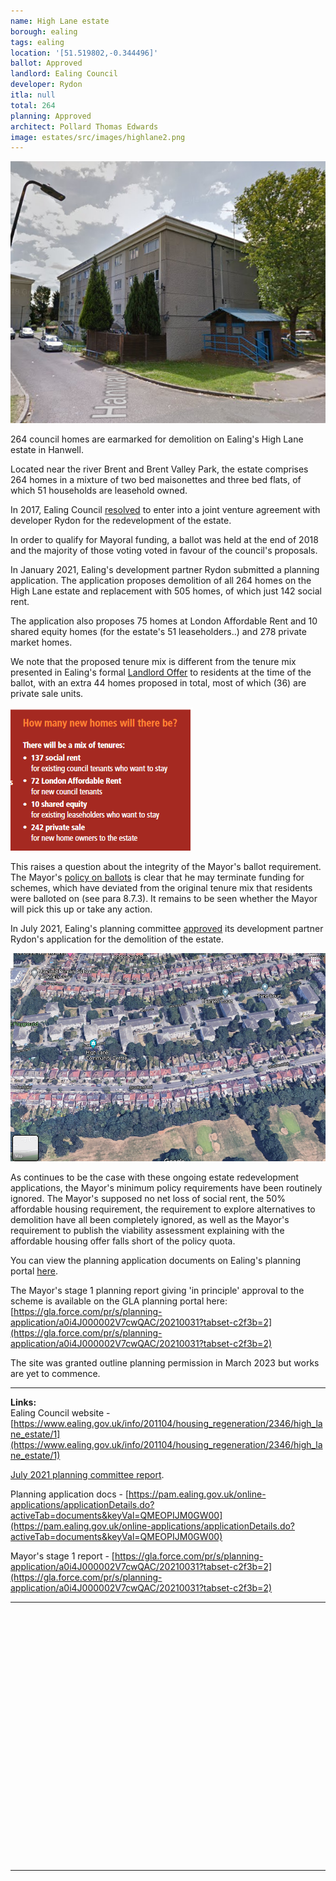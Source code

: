```yaml
---
name: High Lane estate
borough: ealing
tags: ealing
location: '[51.519802,-0.344496]'
ballot: Approved
landlord: Ealing Council
developer: Rydon
itla: null
total: 264
planning: Approved
architect: Pollard Thomas Edwards
image: estates/src/images/highlane2.png
---
```

 ![High Lane estate image](src/images/highlane2.png)

264 council homes are earmarked for demolition on Ealing's High Lane estate in Hanwell.

Located near the river Brent and Brent Valley Park, the estate comprises 264 homes in a mixture of two bed maisonettes and three bed flats, of which 51 households are leasehold owned.

In 2017, Ealing Council [resolved](https://www.ealing.gov.uk/download/downloads/id/14285/high_lane_estate_regeneration_-_selection_of_a_preferred_partner.pdf) to enter into a joint venture agreement with developer Rydon for the redevelopment of the estate.

In order to qualify for Mayoral funding, a ballot was held at the end of 2018 and the majority of those voting voted in favour of the council's proposals.

In January 2021, Ealing's development partner Rydon submitted a planning application. The application proposes demolition of all 264 homes on the High Lane estate and replacement with 505 homes, of which just 142 social rent.

The application also proposes 75 homes at London Affordable Rent and 10 shared equity homes (for the estate's 51 leaseholders..) and 278 private market homes.

We note that the proposed tenure mix is different from the tenure mix presented in Ealing's formal [Landlord Offer](http://estatewatch.london/images/highlaneoffer.pdf) to residents at the time of the ballot, with an extra 44 homes proposed in total, most of which (36) are private sale units.

![High Lane estate image](src/images/highlanetm.png)

This raises a question about the integrity of the Mayor's ballot requirement. The Mayor's [policy on ballots](https://www.london.gov.uk/sites/default/files/gla_cfg_section_8._resident_ballots_-_18_july_2018.pdf) is clear that he may terminate funding for schemes, which have deviated from the original tenure mix that residents were balloted on (see para 8.7.3). It remains to be seen whether the Mayor will pick this up or take any action.

In July 2021, Ealing's planning committee [approved](https://ealing.cmis.uk.com/ealing/Document.ashx?czJKcaeAi5tUFL1DTL2UE4zNRBcoShgo=bUieVZnWOS0tTI3Bj9sRKXwmZtamxCf6KTAbFBvU6FZ9z58fxKuigQ%3d%3d&rUzwRPf%2bZ3zd4E7Ikn8Lyw%3d%3d=pwRE6AGJFLDNlh225F5QMaQWCtPHwdhUfCZ%2fLUQzgA2uL5jNRG4jdQ%3d%3d&mCTIbCubSFfXsDGW9IXnlg%3d%3d=hFflUdN3100%3d&kCx1AnS9%2fpWZQ40DXFvdEw%3d%3d=hFflUdN3100%3d&uJovDxwdjMPoYv%2bAJvYtyA%3d%3d=ctNJFf55vVA%3d&FgPlIEJYlotS%2bYGoBi5olA%3d%3d=NHdURQburHA%3d&d9Qjj0ag1Pd993jsyOJqFvmyB7X0CSQK=ctNJFf55vVA%3d&WGewmoAfeNR9xqBux0r1Q8Za60lavYmz=ctNJFf55vVA%3d&WGewmoAfeNQ16B2MHuCpMRKZMwaG1PaO=ctNJFf55vVA%3d) its development partner Rydon's application for the demolition of the estate. 


![High Lane estate image](src/images/highlaneaerial.png)

As continues to be the case with these ongoing estate redevelopment applications, the Mayor's minimum policy requirements have been routinely ignored. The Mayor's supposed no net loss of social rent, the 50% affordable housing requirement, the requirement to explore alternatives to demolition have all been completely ignored, as well as the Mayor's requirement to publish the viability assessment explaining with the affordable housing offer falls short of the policy quota.

You can view the planning application documents on Ealing's planning portal [here](https://pam.ealing.gov.uk/online-applications/applicationDetails.do?activeTab=documents&keyVal=QMEOPIJM0GW00).

The Mayor's stage 1 planning report giving 'in principle' approval to the scheme is available on the GLA planning portal here: [https://gla.force.com/pr/s/planning-application/a0i4J000002V7cwQAC/20210031?tabset-c2f3b=2](https://gla.force.com/pr/s/planning-application/a0i4J000002V7cwQAC/20210031?tabset-c2f3b=2)

The site was granted outline planning permission in March 2023 but works are yet to commence.

---

__Links:__  
Ealing Council website - [https://www.ealing.gov.uk/info/201104/housing_regeneration/2346/high_lane_estate/1](https://www.ealing.gov.uk/info/201104/housing_regeneration/2346/high_lane_estate/1)

[July 2021 planning committee report](https://ealing.cmis.uk.com/ealing/Document.ashx?czJKcaeAi5tUFL1DTL2UE4zNRBcoShgo=bUieVZnWOS0tTI3Bj9sRKXwmZtamxCf6KTAbFBvU6FZ9z58fxKuigQ%3d%3d&rUzwRPf%2bZ3zd4E7Ikn8Lyw%3d%3d=pwRE6AGJFLDNlh225F5QMaQWCtPHwdhUfCZ%2fLUQzgA2uL5jNRG4jdQ%3d%3d&mCTIbCubSFfXsDGW9IXnlg%3d%3d=hFflUdN3100%3d&kCx1AnS9%2fpWZQ40DXFvdEw%3d%3d=hFflUdN3100%3d&uJovDxwdjMPoYv%2bAJvYtyA%3d%3d=ctNJFf55vVA%3d&FgPlIEJYlotS%2bYGoBi5olA%3d%3d=NHdURQburHA%3d&d9Qjj0ag1Pd993jsyOJqFvmyB7X0CSQK=ctNJFf55vVA%3d&WGewmoAfeNR9xqBux0r1Q8Za60lavYmz=ctNJFf55vVA%3d&WGewmoAfeNQ16B2MHuCpMRKZMwaG1PaO=ctNJFf55vVA%3d).

Planning application docs - [https://pam.ealing.gov.uk/online-applications/applicationDetails.do?activeTab=documents&keyVal=QMEOPIJM0GW00](https://pam.ealing.gov.uk/online-applications/applicationDetails.do?activeTab=documents&keyVal=QMEOPIJM0GW00)

Mayor's stage 1 report - [https://gla.force.com/pr/s/planning-application/a0i4J000002V7cwQAC/20210031?tabset-c2f3b=2](https://gla.force.com/pr/s/planning-application/a0i4J000002V7cwQAC/20210031?tabset-c2f3b=2)

---

<!------------THE CODE BELOW RENDERS THE MAP - DO NOT EDIT! ---------------------------->

<div id="map" style="width: 100%; height: 400px;"></div>

<script>
  var map = L.map('map').setView({{ location }}, 13);
  L.tileLayer('https://tile.openstreetmap.org/{z}/{x}/{y}.png', {
  maxZoom: 19,
attribution: '&copy; <a href="http://www.openstreetmap.org/copyright">OpenStreetMap</a>'
}).addTo(map);
var circle = L.circle({{ location }}, {
    color: 'red',
    fillColor: '#f03',
    fillOpacity: 0.5,
    radius: 500
}).addTo(map);
</script>

---


